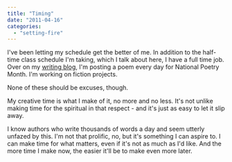 ```yaml
---
title: "Timing"
date: "2011-04-16"
categories: 
  - "setting-fire"
---
```


I've been letting my schedule get the better of me. In addition to the half-time class schedule I'm taking, which I talk about here, I have a full time job. Over on my [writing blog](http://jackadreams.info/), I'm posting a poem every day for National Poetry Month. I'm working on fiction projects.

None of these should be excuses, though.

My creative time is what I make of it, no more and no less. It's not unlike making time for the spiritual in that respect - and it's just as easy to let it slip away.

I know authors who write thousands of words a day and seem utterly unfazed by this. I'm not that prolific, no, but it's something I can aspire to. I can make time for what matters, even if it's not as much as I'd like. And the more time I make now, the easier it'll be to make even more later.
